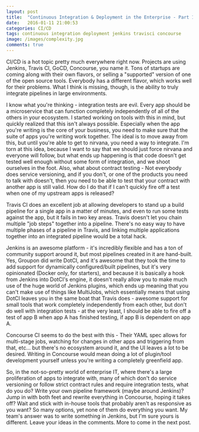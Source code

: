 ```yaml
---
layout: post
title:  "Continuous Integration & Deployment in the Enterprise - Part 1"
date:   2016-01-11 21:00:53
categories: CI/CD
tags: continuous integration deployment jenkins travisci concourse
image: /images/complexity.jpg
comments: true
---
```


CI/CD is a hot topic pretty much everywhere right now.  Projects are using Jenkins, Travis CI, GoCD, Concourse, you name it.  Tons of startups are coming along with their own flavors, or selling a "supported" version of one of the open source tools.  Everybody has a different flavor, which works well for their problems.  What I think is missing, though, is the ability to truly integrate pipelines in large environments.

I know what you're thinking - integration tests are evil.  Every app should be a microservice that can function completely independently of all of the others in your ecosystem.  I started working on tools with this in mind, but quickly realized that this isn't always possible.  Especially when the app you're writing is the core of your business, you need to make sure that the suite of apps you're writing work together.  The ideal is to move away from this, but until you're able to get to nirvana, you need a way to integrate.  I'm torn at this idea, because I want to say that we should just force nirvana and everyone will follow, but what ends up happening is that code doesn't get tested well enough without some form of integration, and we shoot ourselves in the foot.  Also, what about contract testing - Not everybody does service versioning, and if you don't, or one of the products you need to talk with doesn't, then you need to be able to test that your contract with another app is still valid.  How do I do that if I can't quickly fire off a test when one of my upstream apps is released?

Travis CI does an excellent job at allowing developers to stand up a build pipeline for a single app in a matter of minutes, and even to run some tests against the app, but it fails in two key areas.  Travis doesn't let you chain multiple "job steps" together into a pipeline.  There's no easy way to have multiple phases of a pipeline in Travis, and linking multiple applications together into an integrated pipeline would be a total hack.

Jenkins is an awesome platform - it's incredibly flexible and has a ton of community support around it, but most pipelines created in it are hand-built.  Yes, Groupon did write DotCI, and it's awesome that they took the time to add support for dynamically configured/built pipelines, but it's very opinionated (Docker only, for starters), and because it is basically a hook from Jenkins into DotCI's engine, it doesn't really allow you to make much use of the huge world of Jenkins plugins, which ends up meaning that you can't make use of things like MultiJobs, which essentially means that using DotCI leaves you in the same boat that Travis does - awesome support for small tools that work completely independently from each other, but don't do well with integration tests - at the very least, I should be able to fire off a test of app B when app A has finished testing, if app B is dependent on app A.

Concourse CI seems to do the best with this - Their YAML spec allows for multi-stage jobs, watching for changes in other apps and triggering from that, etc...  but there's no ecosystem around it, and the UI leaves a lot to be desired.  Writing in Concourse would mean doing a lot of plugin/tool development yourself unless you're writing a completely greenfield app.

So, in the not-so-pretty world of enterprise IT, where there's a large proliferation of apps to integrate with, many of which don't do service versioning or follow strict contract rules and require integration tests, what do you do?  Write your own pipeline framework (maybe around Jenkins)?  Jump in with both feet and rewrite everything in Concourse, hoping it takes off?  Wait and stick with in-house tools that probably aren't as responsive as you want?  So many options, yet none of them do everything you want.  My team's answer was to write something in Jenkins, but I'm sure yours is different.  Leave your ideas in the comments.  More to come in the next post.

